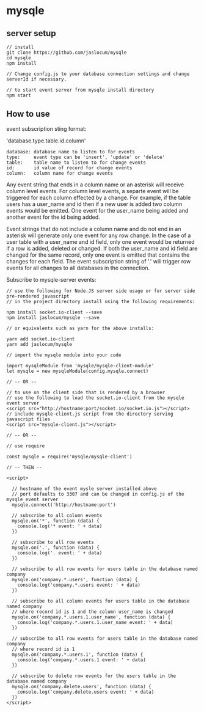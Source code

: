 # mysqle

## server setup

    // install
    git clone https://github.com/jaslocum/mysqle
    cd mysqle
    npm install

    // Change config.js to your database connection settings and change serverId if necessary.
    
    // to start event server from mysqle install directory
    npm start

## How to use

event subscription sting format:

'database.type.table.id.column'

    database: database name to listen to for events
    type:     event type can be 'insert', 'update' or 'delete'
    table:    table name to listen to for change events
    id:       id value of record for change events
    column:   column name for change events

Any event string that ends in a column name or an asterisk will receive column level events. For column level events, a separte event will be triggered for each column effected by a change.  For example, if the table users has a user_name and id then if a new user is added two column events would be emitted.  One event for the user_name being added and another event for the id being added.

Event strings that do not include a column name and do not end in an asterisk will generate only one event for any row change. In the case of a user table with a user_name and id field, only one event would be returned if a row is added, deleted or changed. If both the user_name and id field are changed for the same record, only one event is emitted that contains the changes for each field. The event subscription string of '.' will trigger row events for all changes to all databases in the connection.

Subscribe to mysqle-server events:

    // use the following for Node.JS server side usage or for server side pre-rendered javascript
    // in the project directory install using the following requirements:
    
    npm install socket.io-client --save
    npm install jaslocum/mysqle --save
    
    // or equivalents such as yarn for the above installs:
    
    yarn add socket.io-client
    yarn add jaslocum/mysqle
 
    // import the mysqle module into your code
    
    import mysqleModule from 'mysqle/mysqle-client-module'
    let mysqle = new mysqleModule(config.mysqle.connect)

    // -- OR --
    
    // to use on the client side that is rendered by a browser 
    // use the following to load the socket.io-client from the mysqle event server
    <script src="http://hostname:port/socket.io/socket.io.js"></script>
    // include mysqle-client.js script from the directory serving javascript files
    <script src="mysqle-client.js"></script>
    
    // -- OR --
    
    // use require
    
    const mysqle = require('mysqle/mysqle-client')

    // -- THEN --
    
    <script>

      // hostname of the event mysle server installed above
      // port defaults to 3307 and can be changed in config.js of the mysqle event server
      mysqle.connect('http://hostname:port')
      
      // subscribe to all column events
      mysqle.on('*', function (data) {
        console.log('* event: ' + data)
      })

      // subscribe to all row events
      mysqle.on('.', function (data) {
        console.log('. event: ' + data)
      })

      // subscribe to all row events for users table in the database named company
      mysqle.on('company.*.users', function (data) {
        console.log('company.*.users event: ' + data)
      })

      // subscribe to all column events for users table in the database named company
      // where record id is 1 and the column user_name is changed
      mysqle.on('company.*.users.1.user_name', function (data) {
        console.log('company.*.users.1.user_name event: ' + data)
      })
    
      // subscribe to all row events for users table in the database named company
      // where record id is 1
      mysqle.on('company.*.users.1', function (data) {
        console.log('company.*.users.1 event: ' + data)
      })
    
      // subscribe to delete row events for the users table in the database named company
      mysqle.on('company.delete.users', function (data) {
        console.log('company.delete.users event: ' + data)
      })
    </script>
